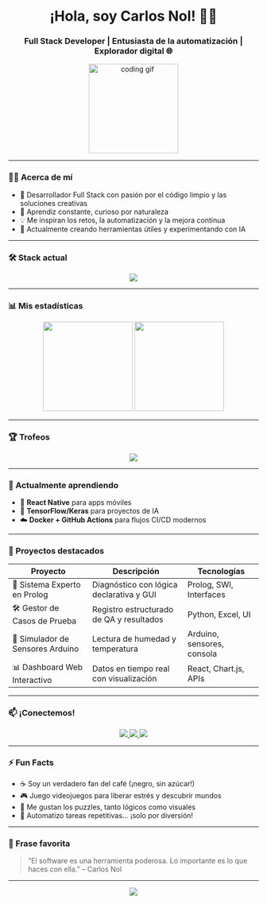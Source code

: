 <!-- Encabezado principal animado -->
<h1 align="center">¡Hola, soy Carlos Nol! 👨‍💻</h1>
<h3 align="center">Full Stack Developer | Entusiasta de la automatización | Explorador digital 🌐</h3>

<p align="center">
  <img src="https://media.giphy.com/media/L8K62iTDkzGX6/giphy.gif" width="180" alt="coding gif" />
</p>

---

### 👨‍💻 Acerca de mí

- 🚀 Desarrollador Full Stack con pasión por el código limpio y las soluciones creativas
- 🧠 Aprendiz constante, curioso por naturaleza
- 💡 Me inspiran los retos, la automatización y la mejora continua
- 🎯 Actualmente creando herramientas útiles y experimentando con IA

---

### 🛠️ Stack actual

<div align="center">
  <img src="https://skillicons.dev/icons?i=js,ts,python,react,nodejs,html,css,tailwind,mongodb,mysql,docker,git,vscode&perline=7" />
</div>

---

### 📊 Mis estadísticas

<div align="center">
  <img height="180em" src="https://github-readme-stats.vercel.app/api?username=CarlosNol8411&show_icons=true&theme=tokyonight&hide_border=true" />
  <img height="180em" src="https://github-readme-stats.vercel.app/api/top-langs/?username=CarlosNol8411&layout=compact&theme=tokyonight&hide_border=true" />
</div>

---

### 🏆 Trofeos

<p align="center">
  <img src="https://github-profile-trophy.vercel.app/?username=CarlosNol8411&theme=dracula&no-frame=true&margin-w=20&title=Commits,Repositories,Followers,Stars" />
</p>

---

### 🌱 Actualmente aprendiendo

- 📲 **React Native** para apps móviles
- 🤖 **TensorFlow/Keras** para proyectos de IA
- ☁️ **Docker + GitHub Actions** para flujos CI/CD modernos

---

### 📌 Proyectos destacados

| Proyecto | Descripción | Tecnologías |
|---|---|---|
| 🧠 Sistema Experto en Prolog | Diagnóstico con lógica declarativa y GUI | Prolog, SWI, Interfaces |
| 🛠 Gestor de Casos de Prueba | Registro estructurado de QA y resultados | Python, Excel, UI |
| 🔧 Simulador de Sensores Arduino | Lectura de humedad y temperatura | Arduino, sensores, consola |
| 📊 Dashboard Web Interactivo | Datos en tiempo real con visualización | React, Chart.js, APIs |

---

### 📫 ¡Conectemos!

<div align="center">
  <a href="https://www.linkedin.com/in/tu-perfil" target="_blank">
    <img src="https://img.shields.io/badge/LinkedIn-blue?style=for-the-badge&logo=linkedin&logoColor=white" />
  </a>
  <a href="mailto:tu@email.com">
    <img src="https://img.shields.io/badge/Gmail-red?style=for-the-badge&logo=gmail&logoColor=white" />
  </a>
  <a href="https://twitter.com/tu-usuario" target="_blank">
    <img src="https://img.shields.io/badge/Twitter-1DA1F2?style=for-the-badge&logo=twitter&logoColor=white" />
  </a>
</div>

---

### ⚡ Fun Facts

- ☕ Soy un verdadero fan del café (¡negro, sin azúcar!)
- 🎮 Juego videojuegos para liberar estrés y descubrir mundos
- 🧩 Me gustan los puzzles, tanto lógicos como visuales
- 🤖 Automatizo tareas repetitivas… ¡solo por diversión!

---

### 🧠 Frase favorita

> “El software es una herramienta poderosa. Lo importante es lo que haces con ella.” – Carlos Nol

---

<p align="center">
  <img src="https://readme-typing-svg.demolab.com?font=Fira+Code&size=20&pause=1000&color=F75C7E&center=true&vCenter=true&width=500&lines=¡Gracias+por+pasar+por+mi+perfil!;Estoy+abierto+a+colaboraciones+y+proyectos.;¿Programamos+algo+increíble+juntos%3F" />
</p>
